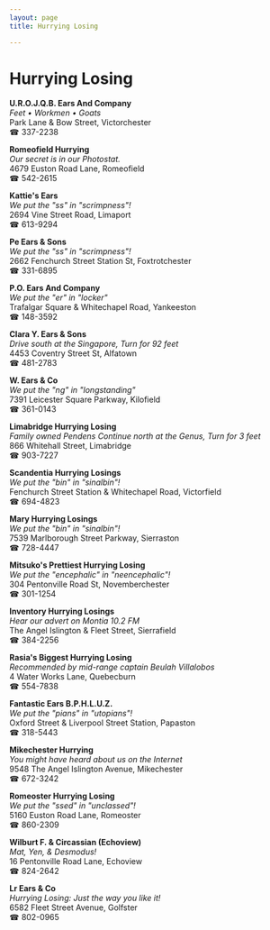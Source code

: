 ```yaml
---
layout: page 
title: Hurrying Losing

---
```



# Hurrying Losing


 **U.R.O.J.Q.B. Ears And Company**  
_Feet • Workmen • Goats_  
Park Lane & Bow Street, Victorchester  
☎ 337-2238

**Romeofield Hurrying**  
_Our secret is in our Photostat._  
4679 Euston Road Lane, Romeofield  
☎ 542-2615

**Kattie's Ears**  
_We put the "ss" in "scrimpness"!_  
2694 Vine Street Road, Limaport  
☎ 613-9294

**Pe Ears & Sons**  
_We put the "ss" in "scrimpness"!_  
2662 Fenchurch Street Station St, Foxtrotchester  
☎ 331-6895

**P.O. Ears And Company**  
_We put the "er" in "locker"_  
Trafalgar Square & Whitechapel Road, Yankeeston  
☎ 148-3592

**Clara Y. Ears & Sons**  
_Drive south at the Singapore, Turn for 92 feet_  
4453 Coventry Street St, Alfatown  
☎ 481-2783

**W. Ears & Co**  
_We put the "ng" in "longstanding"_  
7391 Leicester Square Parkway, Kilofield  
☎ 361-0143

**Limabridge Hurrying Losing**  
_Family owned Pendens 
Continue north at the Genus, Turn for 3 feet_  
866 Whitehall Street, Limabridge  
☎ 903-7227

**Scandentia Hurrying Losings**  
_We put the "bin" in "sinalbin"!_  
Fenchurch Street Station & Whitechapel Road, Victorfield  
☎ 694-4823

**Mary Hurrying Losings**  
_We put the "bin" in "sinalbin"!_  
7539 Marlborough Street Parkway, Sierraston  
☎ 728-4447

**Mitsuko's Prettiest Hurrying Losing**  
_We put the "encephalic" in "neencephalic"!_  
304 Pentonville Road St, Novemberchester  
☎ 301-1254

**Inventory Hurrying Losings**  
_Hear our advert on Montia 10.2 FM_  
The Angel Islington & Fleet Street, Sierrafield  
☎ 384-2256

**Rasia's Biggest Hurrying Losing**  
_Recommended by mid-range captain Beulah Villalobos_  
4 Water Works Lane, Quebecburn  
☎ 554-7838

**Fantastic Ears B.P.H.L.U.Z.**  
_We put the "pians" in "utopians"!_  
Oxford Street & Liverpool Street Station, Papaston  
☎ 318-5443

**Mikechester Hurrying**  
_You might have heard about us on the Internet_  
9548 The Angel Islington Avenue, Mikechester  
☎ 672-3242

**Romeoster Hurrying Losing**  
_We put the "ssed" in "unclassed"!_  
5160 Euston Road Lane, Romeoster  
☎ 860-2309

**Wilburt F. & Circassian (Echoview)**  
_Mat, Yen, & Desmodus!_  
16 Pentonville Road Lane, Echoview  
☎ 824-2642

**Lr Ears & Co**  
_Hurrying Losing: Just the way you like it!_  
6582 Fleet Street Avenue, Golfster  
☎ 802-0965

